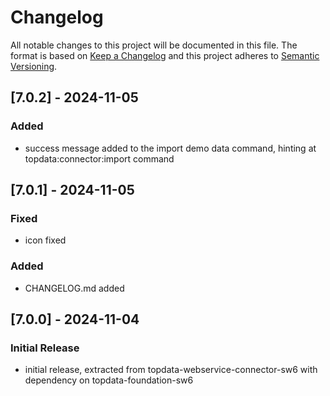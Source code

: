 # Changelog

All notable changes to this project will be documented in this file. 
The format is based on [Keep a Changelog](https://keepachangelog.com/) and this project adheres to [Semantic Versioning](https://semver.org/).

## [7.0.2] - 2024-11-05
### Added
- success message added to the import demo data command, hinting at topdata:connector:import command


## [7.0.1] - 2024-11-05
### Fixed
- icon fixed
### Added
- CHANGELOG.md added


## [7.0.0] - 2024-11-04
### Initial Release
- initial release, extracted from topdata-webservice-connector-sw6 with dependency on topdata-foundation-sw6


